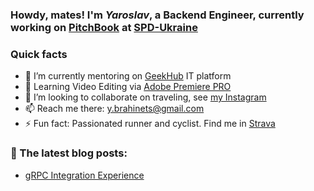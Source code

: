 ### Howdy, mates! I'm _Yaroslav_, a Backend Engineer, currently working on [PitchBook](https://pitchbook.com) at [SPD-Ukraine](https://spd-ukraine.com) 

### Quick facts
- 🌱 I’m currently mentoring on [GeekHub](https://geekhub.ck.ua) IT platform
- 🌱 Learning Video Editing via [Adobe Premiere PRO](https://www.adobe.com/en/products/premiere.html)
- 👯 I’m looking to collaborate on traveling, see [my Instagram](https://www.instagram.com/takeshi.1/)
- 📫 Reach me there: [y.brahinets@gmail.com](mailto:y.brahinets@gmail.com)
- ⚡ Fun fact: Passionated runner and cyclist. Find me in [Strava](https://www.strava.com/athletes/ybrahinets)
  
### 📙 The latest blog posts:
- [gRPC Integration Experience](https://tproger.ru/articles/grpc-integration-experience/)
